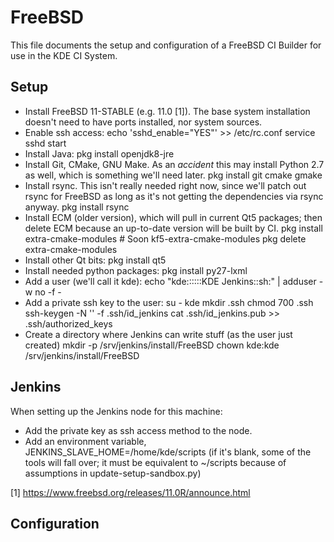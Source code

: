 # FreeBSD #

This file documents the setup and configuration of a FreeBSD CI Builder
for use in the KDE CI System.

## Setup ##

 - Install FreeBSD 11-STABLE (e.g. 11.0 [1]). The base system installation
   doesn't need to have ports installed, nor system sources.
 - Enable ssh access:
     echo 'sshd_enable="YES"' >> /etc/rc.conf
     service sshd start
 - Install Java:
     pkg install openjdk8-jre
 - Install Git, CMake, GNU Make. As an *accident* this may install
   Python 2.7 as well, which is something we'll need later.
     pkg install git cmake gmake
 - Install rsync. This isn't really needed right now, since we'll
   patch out rsync for FreeBSD as long as it's not getting the 
   dependencies via rsync anyway.
     pkg install rsync
 - Install ECM (older version), which will pull in current Qt5 packages;
   then delete ECM because an up-to-date version will be built by CI.
     pkg install extra-cmake-modules # Soon kf5-extra-cmake-modules
     pkg delete extra-cmake-modules
 - Install other Qt bits:
     pkg install qt5
 - Install needed python packages:
     pkg install py27-lxml
 - Add a user (we'll call it kde):
     echo "kde::::::KDE Jenkins::sh:" | adduser -w no -f -
 - Add a private ssh key to the user:
     su - kde
     mkdir .ssh
     chmod 700 .ssh
     ssh-keygen -N '' -f .ssh/id_jenkins
     cat .ssh/id_jenkins.pub >> .ssh/authorized_keys
 - Create a directory where Jenkins can write stuff (as the user just created)
     mkdir -p /srv/jenkins/install/FreeBSD
     chown kde:kde /srv/jenkins/install/FreeBSD


## Jenkins ##

When setting up the Jenkins node for this machine:
 - Add the private key as ssh access method to the node.
 - Add an environment variable, JENKINS_SLAVE_HOME=/home/kde/scripts
   (if it's blank, some of the tools will fall over; it must be
   equivalent to ~/scripts because of assumptions in update-setup-sandbox.py)



[1] https://www.freebsd.org/releases/11.0R/announce.html


## Configuration ##

